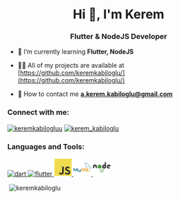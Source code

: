 <h1 align="center">Hi 👋, I'm Kerem</h1>
<h3 align="center">Flutter & NodeJS Developer</h3>

- 🧠 I’m currently learning **Flutter, NodeJS**

- 👨‍💻 All of my projects are available at [https://github.com/keremkabiloglu/](https://github.com/keremkabiloglu/)

- 📨 How to contact me **a.kerem.kabiloglu@gmail.com**

<h3 align="left">Connect with me:</h3>
<p align="left">
<a href="https://twitter.com/keremkabilogluu" target="blank"><img align="center" src="https://raw.githubusercontent.com/rahuldkjain/github-profile-readme-generator/master/src/images/icons/Social/twitter.svg" alt="keremkabilogluu" height="30" width="40" /></a>
<a href="https://instagram.com/kerem_kabiloglu" target="blank"><img align="center" src="https://raw.githubusercontent.com/rahuldkjain/github-profile-readme-generator/master/src/images/icons/Social/instagram.svg" alt="kerem_kabiloglu" height="30" width="40" /></a>
</p>

<h3 align="left">Languages and Tools:</h3>
<p align="left"> <a href="https://dart.dev" target="_blank" rel="noreferrer"> <img src="https://www.vectorlogo.zone/logos/dartlang/dartlang-icon.svg" alt="dart" width="40" height="40"/> </a> <a href="https://flutter.dev" target="_blank" rel="noreferrer"> <img src="https://www.vectorlogo.zone/logos/flutterio/flutterio-icon.svg" alt="flutter" width="40" height="40"/> </a> <a href="https://developer.mozilla.org/en-US/docs/Web/JavaScript" target="_blank" rel="noreferrer"> <img src="https://raw.githubusercontent.com/devicons/devicon/master/icons/javascript/javascript-original.svg" alt="javascript" width="40" height="40"/> </a> <a href="https://www.mysql.com/" target="_blank" rel="noreferrer"> <img src="https://raw.githubusercontent.com/devicons/devicon/master/icons/mysql/mysql-original-wordmark.svg" alt="mysql" width="40" height="40"/> </a> <a href="https://nodejs.org" target="_blank" rel="noreferrer"> <img src="https://raw.githubusercontent.com/devicons/devicon/master/icons/nodejs/nodejs-original-wordmark.svg" alt="nodejs" width="40" height="40"/> </a> </p>

<p>&nbsp;<img align="center" src="https://github-readme-stats.vercel.app/api?username=keremkabiloglu&show_icons=true&locale=en" alt="keremkabiloglu" /></p>
